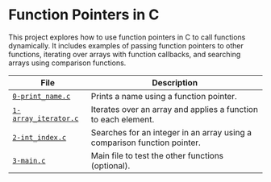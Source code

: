 # Function Pointers in C

This project explores how to use function pointers in C to call functions dynamically. It includes examples of passing function pointers to other functions, iterating over arrays with function callbacks, and searching arrays using comparison functions.

| File               | Description                                                        |
|--------------------|------------------------------------------------------------------|
| [`0-print_name.c`](https://github.com/renisv/holbertonschool-low_level_programming/blob/main/function_pointers/0-print_name.c)       | Prints a name using a function pointer.                           |
| [`1-array_iterator.c`](https://github.com/renisv/holbertonschool-low_level_programming/blob/main/function_pointers/1-array_iterator.c) | Iterates over an array and applies a function to each element.   |
| [`2-int_index.c`](https://github.com/renisv/holbertonschool-low_level_programming/blob/main/function_pointers/2-int_index.c)         | Searches for an integer in an array using a comparison function pointer. |
| [`3-main.c`](https://github.com/renisv/holbertonschool-low_level_programming/blob/main/function_pointers/3-main.c)                   | Main file to test the other functions (optional).                 |

